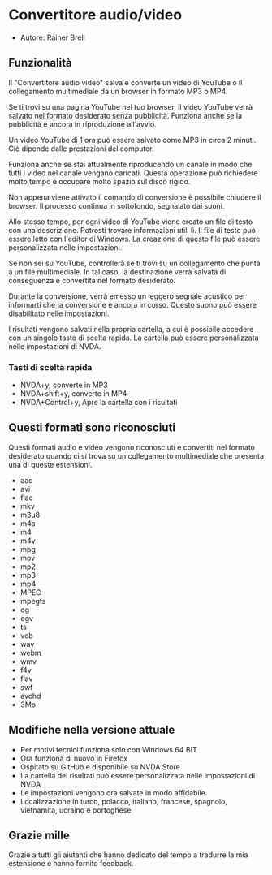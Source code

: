 # Convertitore audio/video

* Autore: Rainer Brell

## Funzionalità

Il "Convertitore audio video" salva e converte un video di YouTube o il collegamento multimediale da un browser in formato MP3 o MP4.

Se ti trovi su una pagina YouTube nel tuo browser, il video YouTube verrà salvato nel formato desiderato senza pubblicità. Funziona anche se la pubblicità è ancora in riproduzione all'avvio.

Un video YouTube di 1 ora può essere salvato come MP3 in circa 2 minuti. Ciò dipende dalle prestazioni del computer.

Funziona anche se stai attualmente riproducendo un canale in modo che tutti i video nel canale vengano caricati. Questa operazione può richiedere molto tempo e occupare molto spazio sul disco rigido.

Non appena viene attivato il comando di conversione è possibile chiudere il browser. Il processo continua in sottofondo, segnalato dai suoni.

Allo stesso tempo, per ogni video di YouTube viene creato un file di testo con una descrizione. Potresti trovare informazioni utili lì. Il file di testo può essere letto con l'editor di Windows. La creazione di questo file può essere personalizzata nelle impostazioni.

Se non sei su YouTube, controllerà se ti trovi su un collegamento che punta a un file multimediale. In tal caso, la destinazione verrà salvata di conseguenza e convertita nel formato desiderato.

Durante la conversione, verrà emesso un leggero segnale acustico per informarti che la conversione è ancora in corso. Questo suono può essere disabilitato nelle impostazioni.

I risultati vengono salvati nella propria cartella, a cui è possibile accedere con un singolo tasto di scelta rapida. La cartella può essere personalizzata nelle impostazioni di NVDA.

### Tasti di scelta rapida

* NVDA+y, converte in MP3
* NVDA+shift+y, converte in MP4
* NVDA+Control+y, Apre la cartella con i risultati

## Questi formati sono riconosciuti

Questi formati audio e video vengono riconosciuti e convertiti nel formato desiderato quando ci si trova su un collegamento multimediale che presenta una di queste estensioni.

* aac
* avi
* flac
* mkv
* m3u8
* m4a
* m4
* m4v
* mpg
* mov
* mp2
* mp3
* mp4
* MPEG
* mpegts
* og
* ogv
* ts
* vob
* wav
* webm
* wmv
* f4v
* flav
* swf
* avchd
* 3Mo

## Modifiche nella versione attuale

* Per motivi tecnici funziona solo con Windows 64 BIT
* Ora funziona di nuovo in Firefox
* Ospitato su GitHub e disponibile su NVDA Store
* La cartella dei risultati può essere personalizzata nelle impostazioni di NVDA
* Le impostazioni vengono ora salvate in modo affidabile
* Localizzazione in turco, polacco, italiano, francese, spagnolo, vietnamita, ucraino e portoghese

## Grazie mille

Grazie a tutti gli aiutanti che hanno dedicato del tempo a tradurre la mia estensione e hanno fornito feedback.